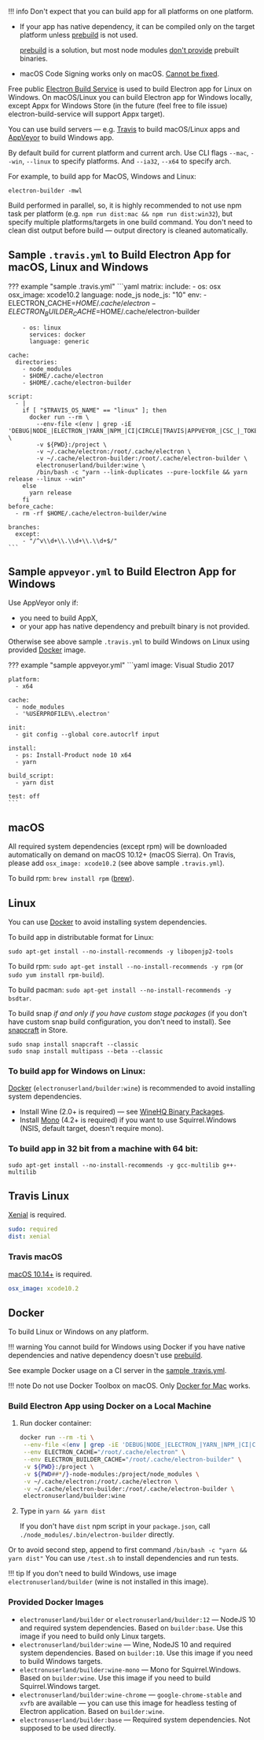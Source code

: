 !!! info
    Don't expect that you can build app for all platforms on one platform.

* If your app has native dependency, it can be compiled only on the target platform unless [prebuild](https://www.npmjs.com/package/prebuild) is not used.

    [prebuild](https://www.npmjs.com/package/prebuild) is a solution, but most node modules [don't provide](https://github.com/atom/node-keytar/issues/27) prebuilt binaries.
  
* macOS Code Signing works only on macOS. [Cannot be fixed](http://stackoverflow.com/a/12156576).

Free public [Electron Build Service](https://github.com/electron-userland/electron-build-service) is used to build Electron app for Linux on Windows. On macOS/Linux you can build Electron app for Windows locally, except Appx for Windows Store (in the future (feel free to file issue) electron-build-service will support Appx target).

You can use build servers — e.g. [Travis](https://travis-ci.org) to build macOS/Linux apps and [AppVeyor](http://www.appveyor.com/) to build Windows app.

By default build for current platform and current arch. Use CLI flags `--mac`, `--win`, `--linux` to specify platforms. And `--ia32`, `--x64` to specify arch.

For example, to build app for MacOS, Windows and Linux:
```
electron-builder -mwl
```

Build performed in parallel, so, it is highly recommended to not use npm task per platform (e.g. `npm run dist:mac && npm run dist:win32`), but specify multiple platforms/targets in one build command.
You don't need to clean dist output before build — output directory is cleaned automatically.

## Sample `.travis.yml` to Build Electron App for macOS, Linux and Windows

??? example "sample .travis.yml"
    ```yaml
    matrix:
      include:
        - os: osx
          osx_image: xcode10.2
          language: node_js
          node_js: "10"
          env:
            - ELECTRON_CACHE=$HOME/.cache/electron
            - ELECTRON_BUILDER_CACHE=$HOME/.cache/electron-builder
    
        - os: linux
          services: docker
          language: generic
    
    cache:
      directories:
        - node_modules
        - $HOME/.cache/electron
        - $HOME/.cache/electron-builder
    
    script:
      - |
        if [ "$TRAVIS_OS_NAME" == "linux" ]; then
          docker run --rm \
            --env-file <(env | grep -iE 'DEBUG|NODE_|ELECTRON_|YARN_|NPM_|CI|CIRCLE|TRAVIS|APPVEYOR_|CSC_|_TOKEN|_KEY|AWS_|STRIP|BUILD_') \
            -v ${PWD}:/project \
            -v ~/.cache/electron:/root/.cache/electron \
            -v ~/.cache/electron-builder:/root/.cache/electron-builder \
            electronuserland/builder:wine \
            /bin/bash -c "yarn --link-duplicates --pure-lockfile && yarn release --linux --win"
        else
          yarn release
        fi
    before_cache:
      - rm -rf $HOME/.cache/electron-builder/wine
    
    branches:
      except:
        - "/^v\\d+\\.\\d+\\.\\d+$/"
    ```

## Sample `appveyor.yml` to Build Electron App for Windows

Use AppVeyor only if:
* you need to build AppX,
* or your app has native dependency and prebuilt binary is not provided.

Otherwise see above sample `.travis.yml` to build Windows on Linux using provided [Docker](#docker) image.

??? example "sample appveyor.yml"
    ```yaml
    image: Visual Studio 2017
    
    platform:
      - x64
    
    cache:
      - node_modules
      - '%USERPROFILE%\.electron'
    
    init:
      - git config --global core.autocrlf input
    
    install:
      - ps: Install-Product node 10 x64
      - yarn
    
    build_script:
      - yarn dist
    
    test: off
    ```

## macOS

All required system dependencies (except rpm) will be downloaded automatically on demand on macOS 10.12+ (macOS Sierra). On Travis, please add `osx_image: xcode10.2` (see above sample `.travis.yml`).

To build rpm: `brew install rpm` ([brew](https://brew.sh)).

## Linux

You can use [Docker](#docker) to avoid installing system dependencies.

To build app in distributable format for Linux:
```
sudo apt-get install --no-install-recommends -y libopenjp2-tools
```

To build rpm: `sudo apt-get install --no-install-recommends -y rpm` (or `sudo yum install rpm-build`).

To build pacman: `sudo apt-get install --no-install-recommends -y bsdtar`.

To build snap *if and only if you have custom stage packages* (if you don't have custom snap build configuration, you don't need to install). See [snapcraft](https://snapcraft.io/snapcraft) in Store.
```
sudo snap install snapcraft --classic
sudo snap install multipass --beta --classic
```

### To build app for Windows on Linux:

[Docker](#docker) (`electronuserland/builder:wine`) is recommended to avoid installing system dependencies.

* Install Wine (2.0+ is required) — see [WineHQ Binary Packages](https://www.winehq.org/download#binary).
* Install [Mono](http://www.mono-project.com/download/#download-lin) (4.2+ is required) if you want to use Squirrel.Windows (NSIS, default target, doesn't require mono).

### To build app in 32 bit from a machine with 64 bit:

```
sudo apt-get install --no-install-recommends -y gcc-multilib g++-multilib
```

## Travis Linux
[Xenial](https://docs.travis-ci.com/user/trusty-ci-environment/) is required.
```yaml
sudo: required
dist: xenial
```

### Travis macOS
[macOS 10.14+](https://docs.travis-ci.com/user/osx-ci-environment/#OS-X-Version) is required.
```yaml
osx_image: xcode10.2
```

## Docker

To build Linux or Windows on any platform.

!!! warning
    You cannot build for Windows using Docker if you have native dependencies and native dependency doesn't use [prebuild](https://www.npmjs.com/package/prebuild).

See example Docker usage on a CI server in the [sample .travis.yml](https://github.com/develar/onshape-desktop-shell/blob/master/.travis.yml).

!!! note
    Do not use Docker Toolbox on macOS. Only [Docker for Mac](https://docs.docker.com/docker-for-mac/install/) works.

### Build Electron App using Docker on a Local Machine

1. Run docker container:

    ```sh
    docker run --rm -ti \
     --env-file <(env | grep -iE 'DEBUG|NODE_|ELECTRON_|YARN_|NPM_|CI|CIRCLE|TRAVIS_TAG|TRAVIS|TRAVIS_REPO_|TRAVIS_BUILD_|TRAVIS_BRANCH|TRAVIS_PULL_REQUEST_|APPVEYOR_|CSC_|GH_|GITHUB_|BT_|AWS_|STRIP|BUILD_') \
     --env ELECTRON_CACHE="/root/.cache/electron" \
     --env ELECTRON_BUILDER_CACHE="/root/.cache/electron-builder" \
     -v ${PWD}:/project \
     -v ${PWD##*/}-node-modules:/project/node_modules \
     -v ~/.cache/electron:/root/.cache/electron \
     -v ~/.cache/electron-builder:/root/.cache/electron-builder \
     electronuserland/builder:wine
    ```

2. Type in `yarn && yarn dist`

   If you don't have `dist` npm script in your `package.json`, call `./node_modules/.bin/electron-builder` directly.

Or to avoid second step, append to first command `/bin/bash -c "yarn && yarn dist"` You can use `/test.sh` to install dependencies and run tests.

!!! tip
    If you don't need to build Windows, use image `electronuserland/builder` (wine is not installed in this image).

### Provided Docker Images

* `electronuserland/builder` or `electronuserland/builder:12` — NodeJS 10 and required system dependencies. Based on `builder:base`. Use this image if you need to build only Linux targets.
* `electronuserland/builder:wine` — Wine, NodeJS 10 and required system dependencies. Based on `builder:10`. Use this image if you need to build Windows targets.
* `electronuserland/builder:wine-mono` — Mono for Squirrel.Windows. Based on `builder:wine`. Use this image if you need to build Squirrel.Windows target.
* `electronuserland/builder:wine-chrome` — `google-chrome-stable` and `xvfb` are available — you can use this image for headless testing of Electron application. Based on `builder:wine`.
* `electronuserland/builder:base` — Required system dependencies. Not supposed to be used directly.
